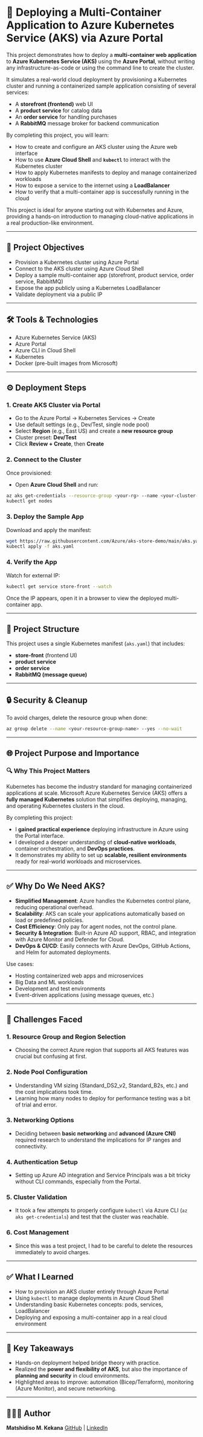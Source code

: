 
# 🚀 Deploying a Multi-Container Application to Azure Kubernetes Service (AKS) via Azure Portal

This project demonstrates how to deploy a **multi-container web application** to **Azure Kubernetes Service (AKS)** using the **Azure Portal**, without writing any infrastructure-as-code or using the command line to create the cluster.

It simulates a real-world cloud deployment by provisioning a Kubernetes cluster and running a containerized sample application consisting of several services:

* A **storefront (frontend)** web UI
* A **product service** for catalog data
* An **order service** for handling purchases
* A **RabbitMQ** message broker for backend communication

By completing this project, you will learn:

* How to create and configure an AKS cluster using the Azure web interface
* How to use **Azure Cloud Shell** and **`kubectl`** to interact with the Kubernetes cluster
* How to apply Kubernetes manifests to deploy and manage containerized workloads
* How to expose a service to the internet using a **LoadBalancer**
* How to verify that a multi-container app is successfully running in the cloud

This project is ideal for anyone starting out with Kubernetes and Azure, providing a hands-on introduction to managing cloud-native applications in a real production-like environment.

---

## 📌 Project Objectives

- Provision a Kubernetes cluster using Azure Portal
- Connect to the AKS cluster using Azure Cloud Shell
- Deploy a sample multi-container app (storefront, product service, order service, RabbitMQ)
- Expose the app publicly using a Kubernetes LoadBalancer
- Validate deployment via a public IP

---

## 🛠️ Tools & Technologies

- Azure Kubernetes Service (AKS)
- Azure Portal
- Azure CLI in Cloud Shell
- Kubernetes
- Docker (pre-built images from Microsoft)

---

## ⚙️ Deployment Steps

### 1. Create AKS Cluster via Portal

- Go to the Azure Portal → Kubernetes Services → Create
- Use default settings (e.g., Dev/Test, single node pool)
- Select **Region** (e.g., East US) and create a **new resource group**
- Cluster preset: **Dev/Test**
- Click **Review + Create**, then **Create**

### 2. Connect to the Cluster

Once provisioned:
- Open **Azure Cloud Shell** and run:
```bash
az aks get-credentials --resource-group <your-rg> --name <your-cluster-name>
kubectl get nodes
````

### 3. Deploy the Sample App

Download and apply the manifest:

```bash
wget https://raw.githubusercontent.com/Azure/aks-store-demo/main/aks.yaml
kubectl apply -f aks.yaml
```

### 4. Verify the App

Watch for external IP:

```bash
kubectl get service store-front --watch
```

Once the IP appears, open it in a browser to view the deployed multi-container app.

---

## 📂 Project Structure

This project uses a single Kubernetes manifest (`aks.yaml`) that includes:

* **store-front** (frontend UI)
* **product service**
* **order service**
* **RabbitMQ (message queue)**

---


## 🔒 Security & Cleanup

To avoid charges, delete the resource group when done:

```bash
az group delete --name <your-resource-group-name> --yes --no-wait
```
---

## 🌐 Project Purpose and Importance

### 🔍 Why This Project Matters

Kubernetes has become the industry standard for managing containerized applications at scale. Microsoft Azure Kubernetes Service (AKS) offers a **fully managed Kubernetes** solution that simplifies deploying, managing, and operating Kubernetes clusters in the cloud.

By completing this project:

* I **gained practical experience** deploying infrastructure in Azure using the Portal interface.
* I developed a deeper understanding of **cloud-native workloads**, container orchestration, and **DevOps practices**.
* It demonstrates my ability to set up **scalable, resilient environments** ready for real-world workloads and microservices.

---

## ✅ Why Do We Need AKS?

* **Simplified Management**: Azure handles the Kubernetes control plane, reducing operational overhead.
* **Scalability**: AKS can scale your applications automatically based on load or predefined policies.
* **Cost Efficiency**: Only pay for agent nodes, not the control plane.
* **Security & Integration**: Built-in Azure AD support, RBAC, and integration with Azure Monitor and Defender for Cloud.
* **DevOps & CI/CD**: Easily connects with Azure DevOps, GitHub Actions, and Helm for automated deployments.

Use cases:

* Hosting containerized web apps and microservices
* Big Data and ML workloads
* Development and test environments
* Event-driven applications (using message queues, etc.)

---

## 🚧 Challenges Faced

### 1. **Resource Group and Region Selection**

* Choosing the correct Azure region that supports all AKS features was crucial but confusing at first.

### 2. **Node Pool Configuration**

* Understanding VM sizing (Standard\_DS2\_v2, Standard\_B2s, etc.) and the cost implications took time.
* Learning how many nodes to deploy for performance testing was a bit of trial and error.

### 3. **Networking Options**

* Deciding between **basic networking** and **advanced (Azure CNI)** required research to understand the implications for IP ranges and connectivity.

### 4. **Authentication Setup**

* Setting up Azure AD integration and Service Principals was a bit tricky without CLI commands, especially from the Portal.

### 5. **Cluster Validation**

* It took a few attempts to properly configure `kubectl` via Azure CLI (`az aks get-credentials`) and test that the cluster was reachable.

### 6. **Cost Management**

* Since this was a test project, I had to be careful to delete the resources immediately to avoid charges.

---
## ✅ What I Learned

* How to provision an AKS cluster entirely through Azure Portal
* Using `kubectl` to manage deployments in Azure Cloud Shell
* Understanding basic Kubernetes concepts: pods, services, LoadBalancer
* Deploying and exposing a multi-container app in a real cloud environment

---

## 🎯 Key Takeaways

* Hands-on deployment helped bridge theory with practice.
* Realized the **power and flexibility of AKS**, but also the importance of **planning and security** in cloud environments.
* Highlighted areas to improve: automation (Bicep/Terraform), monitoring (Azure Monitor), and secure networking.

---
## 🙋🏽‍♂️ Author

**Matshidiso M. Kekana**
[GitHub](https://github.com/yourusername) | [LinkedIn](https://linkedin.com/in/yourprofile)




